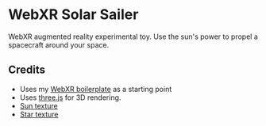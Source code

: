 # WebXR Solar Sailer
WebXR augmented reality experimental toy. Use the sun's power to propel a spacecraft around your space.

## Credits
 - Uses my [WebXR boilerplate](https://github.com/heyvian/webxr-boilerplate) as a starting point 
 - Uses [three.js](https://threejs.org/) for 3D rendering.
 - [Sun texture](https://www.solarsystemscope.com/textures/)
 - [Star texture](https://svs.gsfc.nasa.gov/4851)


